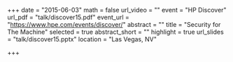 +++
date = "2015-06-03"
math = false
url_video = ""
event = "HP Discover"
url_pdf = "talk/discover15.pdf"
event_url = "https://www.hpe.com/events/discover/"
abstract = ""
title = "Security for The Machine"
selected = true
abstract_short = ""
highlight = true
url_slides = "talk/discover15.pptx"
location = "Las Vegas, NV"

+++


